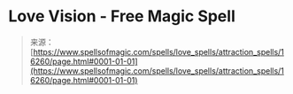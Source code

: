 <!--yml
category: 未分类
date: 2024-06-12 18:56:18
-->

# Love Vision - Free Magic Spell

> 来源：[https://www.spellsofmagic.com/spells/love_spells/attraction_spells/16260/page.html#0001-01-01](https://www.spellsofmagic.com/spells/love_spells/attraction_spells/16260/page.html#0001-01-01)